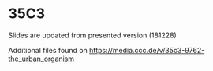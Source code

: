 # 35C3

Slides are updated from presented version (181228)

Additional files found on https://media.ccc.de/v/35c3-9762-the_urban_organism
